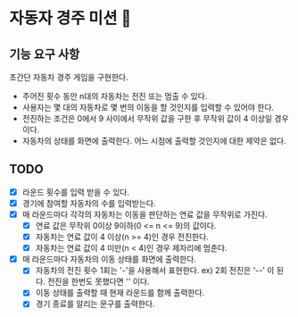 # 자동자 경주 미션 🚀

## 기능 요구 사항
초간단 자동차 경주 게임을 구현한다.
* 주어진 횟수 동안 n대의 자동차는 전진 또는 멈출 수 있다.
* 사용자는 몇 대의 자동차로 몇 번의 이동을 할 것인지를 입력할 수 있어야 한다.
* 전진하는 조건은 0에서 9 사이에서 무작위 값을 구한 후 무작위 값이 4 이상일 경우이다.
* 자동차의 상태를 화면에 출력한다. 어느 시점에 출력할 것인지에 대한 제약은 없다.

## TODO
* [x] 라운드 횟수를 입력 받을 수 있다.
* [x] 경기에 참여할 자동차의 수를 입력받는다.
* [x] 매 라운드마다 각각의 자동차는 이동을 판단하는 연료 값을 무작위로 가진다.
  * [x] 연료 값은 무작위 0이상 9이하(0 <= n <= 9)의 값이다. 
  * [x] 자동차는 연료 값이 4 이상(n >= 4)인 경우 전진한다.
  * [x] 자동차는 연료 값이 4 미만(n < 4)인 경우 제자리에 멈춘다.
* [x] 매 라운드마다 자동차의 이동 상태를 화면에 출력한다.
  * [x] 자동차의 전진 횟수 1회는 '-'을 사용해서 표현한다. ex) 2회 전진은 '--' 이 된다. 전진을 한번도 못했다면 '' 이다.
  * [x] 이동 상태를 출력할 때 현재 라운드를 함께 출력한다.
  * [x] 경기 종료를 알리는 문구를 출력한다.
